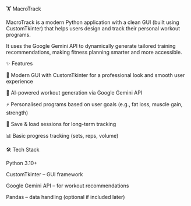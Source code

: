 🏋️ MacroTrack

MacroTrack is a modern Python application with a clean GUI (built using CustomTkinter) 
that helps users design and track their personal workout programs.

It uses the Google Gemini API to dynamically generate tailored training recommendations, making fitness planning smarter and more accessible.

✨ Features

🎨 Modern GUI with CustomTkinter for a professional look and smooth user experience

🧠 AI-powered workout generation via Google Gemini API

⚡ Personalised programs based on user goals (e.g., fat loss, muscle gain, strength)

💾 Save & load sessions for long-term tracking

📊 Basic progress tracking (sets, reps, volume)

🛠️ Tech Stack

Python 3.10+

CustomTkinter – GUI framework

Google Gemini API – for workout recommendations

Pandas – data handling (optional if included later)
